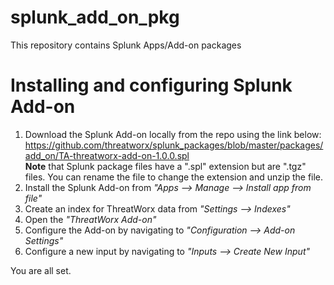 # splunk_add_on_pkg
This repository contains Splunk Apps/Add-on packages

# Installing and configuring Splunk Add-on
1. Download the Splunk Add-on locally from the repo using the link below:
https://github.com/threatworx/splunk_packages/blob/master/packages/add_on/TA-threatworx-add-on-1.0.0.spl
<br/><b>Note</b> that Splunk package files have a ".spl" extension but are ".tgz" files. You can rename the file to change the extension and unzip the file.
3. Install the Splunk Add-on from <i>"Apps --> Manage --> Install app from file"</i>
4. Create an index for ThreatWorx data from <i>"Settings --> Indexes"</i>
5. Open the <i>"ThreatWorx Add-on"</i>
6. Configure the Add-on by navigating to <i>"Configuration --> Add-on Settings"</i>
7. Configure a new input by navigating to <i>"Inputs --> Create New Input"</i>

<p>You are all set.</p>
